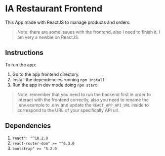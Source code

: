 # IA Restaurant Frontend

This App made with ReactJS to manage products and orders.

> Note: there are some issues with the frontend, also I need to finish it. I am very a newbie on ReactJS.

## Instructions

To run the app:

1. Go to the app frontend directory. 
2. Install the dependencies running `npm install`
3. Run the app in dev mode doing `npm start`

> Note: remember that you need to run the backend first in order to interact with the frontend correctly, also you need to rename the .env.example to .env and update the `REACT_APP_API_URL` inside to correspond to the URL of your specifically API url.

## Dependencies

1. `react": "^18.2.0`
2. `react-router-dom" >= "^6.3.0`
3. `bootstrap" >= "5.2.0`